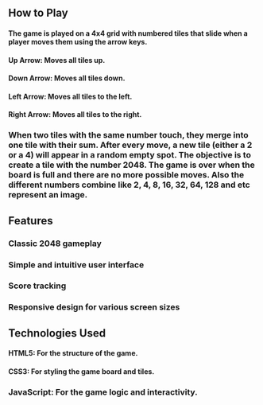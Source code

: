 ## How to Play
#### The game is played on a 4x4 grid with numbered tiles that slide when a player moves them using the arrow keys.

#### Up Arrow: Moves all tiles up.

#### Down Arrow: Moves all tiles down.

#### Left Arrow: Moves all tiles to the left.

#### Right Arrow: Moves all tiles to the right.

### When two tiles with the same number touch, they merge into one tile with their sum. After every move, a new tile (either a 2 or a 4) will appear in a random empty spot. The objective is to create a tile with the number 2048. The game is over when the board is full and there are no more possible moves. Also the different numbers combine like 2, 4, 8, 16, 32, 64, 128 and etc represent an image.

## Features
### Classic 2048 gameplay

### Simple and intuitive user interface

### Score tracking

### Responsive design for various screen sizes

## Technologies Used

#### HTML5: For the structure of the game.

#### CSS3: For styling the game board and tiles.

### JavaScript: For the game logic and interactivity.
